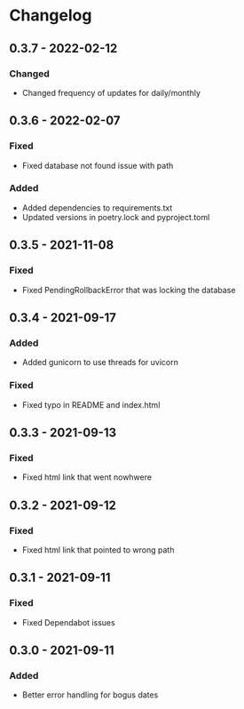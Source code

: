 # Changelog

## 0.3.7 - 2022-02-12

### Changed
- Changed frequency of updates for daily/monthly

## 0.3.6 - 2022-02-07

### Fixed
- Fixed database not found issue with path
### Added
- Added dependencies to requirements.txt
- Updated versions in poetry.lock and pyproject.toml

## 0.3.5 - 2021-11-08

### Fixed
- Fixed PendingRollbackError that was locking the database

## 0.3.4 - 2021-09-17

### Added
- Added gunicorn to use threads for uvicorn
### Fixed
- Fixed typo in README and index.html

## 0.3.3 - 2021-09-13

### Fixed
- Fixed html link that went nowhwere

## 0.3.2 - 2021-09-12

### Fixed
- Fixed html link that pointed to wrong path

## 0.3.1 - 2021-09-11

### Fixed
- Fixed Dependabot issues

## 0.3.0 - 2021-09-11

### Added
- Better error handling for bogus dates
